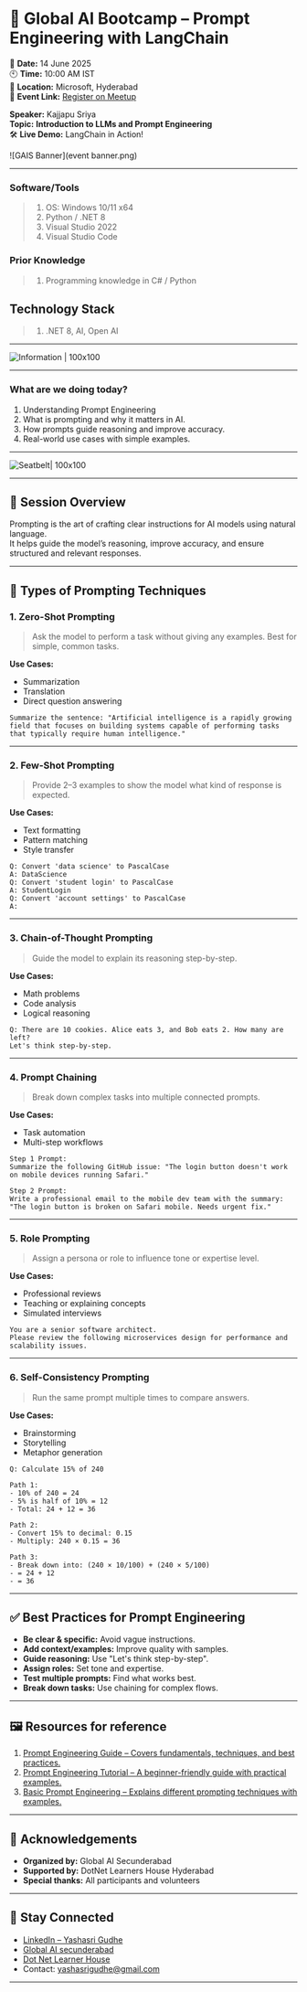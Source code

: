 # 🚀 Global AI Bootcamp – Prompt Engineering with LangChain

📅 **Date:** 14 June 2025  
🕙 **Time:** 10:00 AM IST  
📍 **Location:** Microsoft, Hyderabad   
🔗 **Event Link:** [Register on Meetup](https://www.meetup.com/dot-net-learners-house-hyderabad/events/308109558/?eventOrigin=group_events_list)

**Speaker:** Kajjapu Sriya  
**Topic:** **Introduction to LLMs and Prompt Engineering**  
🛠️ **Live Demo:** LangChain in Action!

 ![GAIS Banner](event banner.png) 

---

### Software/Tools

> 1. OS: Windows 10/11 x64
> 1. Python / .NET 8
> 1. Visual Studio 2022
> 1. Visual Studio Code

### Prior Knowledge

> 1. Programming knowledge in C# / Python

## Technology Stack

> 1. .NET 8, AI, Open AI

---

![Information | 100x100](../Information.png)

---

 ### What are we doing today?
1. Understanding Prompt Engineering
2. What is prompting and why it matters in AI.
3. How prompts guide reasoning and improve accuracy.
4. Real-world use cases with simple examples.

---

![Seatbelt| 100x100](../SeatBelt.png)

---

## 🧠 Session Overview

Prompting is the art of crafting clear instructions for AI models using natural language.  
It helps guide the model’s reasoning, improve accuracy, and ensure structured and relevant responses.

---

## 🧰 Types of Prompting Techniques

### 1. Zero-Shot Prompting

> Ask the model to perform a task without giving any examples. Best for simple, common tasks.

**Use Cases:**
- Summarization  
- Translation  
- Direct question answering  

```text
Summarize the sentence: "Artificial intelligence is a rapidly growing field that focuses on building systems capable of performing tasks that typically require human intelligence."
```

---

### 2. Few-Shot Prompting

> Provide 2–3 examples to show the model what kind of response is expected.

**Use Cases:**
- Text formatting
- Pattern matching
- Style transfer

```text
Q: Convert 'data science' to PascalCase  
A: DataScience  
Q: Convert 'student login' to PascalCase  
A: StudentLogin  
Q: Convert 'account settings' to PascalCase  
A:
```

---

### 3. Chain-of-Thought Prompting

> Guide the model to explain its reasoning step-by-step.

**Use Cases:**
- Math problems
- Code analysis
- Logical reasoning

```text
Q: There are 10 cookies. Alice eats 3, and Bob eats 2. How many are left?  
Let's think step-by-step.
```

---

### 4. Prompt Chaining

> Break down complex tasks into multiple connected prompts.

**Use Cases:**
- Task automation
- Multi-step workflows

```text
Step 1 Prompt:  
Summarize the following GitHub issue: "The login button doesn't work on mobile devices running Safari."

Step 2 Prompt:  
Write a professional email to the mobile dev team with the summary:  
"The login button is broken on Safari mobile. Needs urgent fix."
```

---

### 5. Role Prompting

> Assign a persona or role to influence tone or expertise level.

**Use Cases:**
- Professional reviews
- Teaching or explaining concepts
- Simulated interviews

```text
You are a senior software architect.  
Please review the following microservices design for performance and scalability issues.
```

---

### 6. Self-Consistency Prompting

> Run the same prompt multiple times to compare answers.

**Use Cases:**
- Brainstorming
- Storytelling
- Metaphor generation

```text
Q: Calculate 15% of 240

Path 1:  
- 10% of 240 = 24  
- 5% is half of 10% = 12  
- Total: 24 + 12 = 36

Path 2:  
- Convert 15% to decimal: 0.15  
- Multiply: 240 × 0.15 = 36

Path 3:  
- Break down into: (240 × 10/100) + (240 × 5/100)  
- = 24 + 12  
- = 36
```

---

## ✅ Best Practices for Prompt Engineering

- **Be clear & specific:** Avoid vague instructions.
- **Add context/examples:** Improve quality with samples.
- **Guide reasoning:** Use "Let's think step-by-step".
- **Assign roles:** Set tone and expertise.
- **Test multiple prompts:** Find what works best.
- **Break down tasks:** Use chaining for complex flows.

---

## 🖼️ Resources for reference 
1. [Prompt Engineering Guide – Covers fundamentals, techniques, and best practices.](https://www.promptingguide.ai/)
2. [Prompt Engineering Tutorial – A beginner-friendly guide with practical examples.](https://www.tutorialspoint.com/prompt_engineering/index.html)
3. [Basic Prompt Engineering – Explains different prompting techniques with examples.](https://aiengineering.academy/PromptEngineering/Basic_Prompting/)

---

## 🙌 Acknowledgements

- **Organized by:** Global AI Secunderabad
- **Supported by:** DotNet Learners House Hyderabad  
- **Special thanks:** All participants and volunteers

---

## 🔗 Stay Connected

- [LinkedIn – Yashasri Gudhe](https://www.linkedin.com/in/gyashasri341/)
- [Global AI secunderabad](https://www.meetup.com/global-ai-secunderabad/)
- [Dot Net Learner House](https://www.meetup.com/dot-net-learners-house-hyderabad/)
- Contact: yashasrigudhe@gmail.com

---
